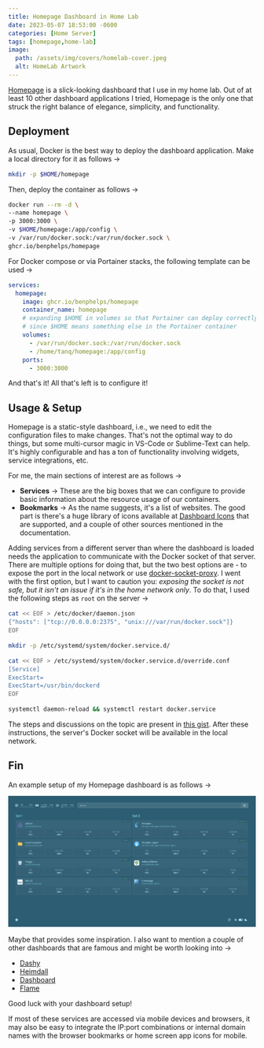 ```yaml
---
title: Homepage Dashboard in Home Lab
date: 2023-05-07 18:53:00 -0600
categories: [Home Server]
tags: [homepage,home-lab]
image:
  path: /assets/img/covers/homelab-cover.jpeg
  alt: HomeLab Artwork
---
```


[Homepage](https://gethomepage.dev) is a slick-looking dashboard that I use in my home lab. Out of at least 10 other dashboard applications I tried, Homepage is the only one that struck the right balance of elegance, simplicity, and functionality.

## Deployment

As usual, Docker is the best way to deploy the dashboard application. Make a local directory for it as follows &rarr;

```bash
mkdir -p $HOME/homepage
```

Then, deploy the container as follows &rarr;

```bash
docker run --rm -d \
--name homepage \
-p 3000:3000 \
-v $HOME/homepage:/app/config \
-v /var/run/docker.sock:/var/run/docker.sock \
ghcr.io/benphelps/homepage
```

For Docker compose or via Portainer stacks, the following template can be used &rarr;

```yaml
services:
  homepage:
    image: ghcr.io/benphelps/homepage
    container_name: homepage
    # expanding $HOME in volumes so that Portainer can deploy correctly
    # since $HOME means something else in the Portainer container
    volumes:
      - /var/run/docker.sock:/var/run/docker.sock
      - /home/tanq/homepage:/app/config
    ports:
      - 3000:3000
```

And that's it! All that's left is to configure it!

## Usage & Setup

Homepage is a static-style dashboard, i.e., we need to edit the configuration files to make changes. That's not the optimal way to do things, but some multi-cursor magic in VS-Code or Sublime-Text can help. It's highly configurable and has a ton of functionality involving widgets, service integrations, etc.

For me, the main sections of interest are as follows &rarr;

- **Services** &rarr; These are the big boxes that we can configure to provide basic information about the resource usage of our containers.
- **Bookmarks** &rarr; As the name suggests, it's a list of websites. The good part is there's a huge library of icons available at [Dashboard Icons](https://github.com/walkxcode/dashboard-icons/) that are supported, and a couple of other sources mentioned in the documentation.

Adding services from a different server than where the dashboard is loaded needs the application to communicate with the Docker socket of that server. There are multiple options for doing that, but the two best options are - to expose the port in the local network or use [docker-socket-proxy](https://github.com/Tecnativa/docker-socket-proxy). I went with the first option, but I want to caution you: *exposing the socket is not safe, but it isn't an issue if it's in the home network only*. To do that, I used the following steps as `root` on the server &rarr;

```bash
cat << EOF > /etc/docker/daemon.json
{"hosts": ["tcp://0.0.0.0:2375", "unix:///var/run/docker.sock"]}
EOF
```

```bash
mkdir -p /etc/systemd/system/docker.service.d/
```

```bash
cat << EOF > /etc/systemd/system/docker.service.d/override.conf
[Service]
ExecStart=
ExecStart=/usr/bin/dockerd
EOF
```

```bash
systemctl daemon-reload && systemctl restart docker.service
```

The steps and discussions on the topic are present in [this gist](https://gist.github.com/styblope/dc55e0ad2a9848f2cc3307d4819d819f). After these instructions, the server's Docker socket will be available in the local network.

## Fin

An example setup of my Homepage dashboard is as follows &rarr;

![Homapege Example](/assets/post-images/homepageexample.png)

Maybe that provides some inspiration. I also want to mention a couple of other dashboards that are famous and might be worth looking into &rarr;

- [Dashy](https://github.com/lissy93/dashy)
- [Heimdall](https://heimdall.site)
- [Dashboard](https://github.com/phntxx/dashboard)
- [Flame](https://github.com/pawelmalak/flame)

Good luck with your dashboard setup!

If most of these services are accessed via mobile devices and browsers, it may also be easy to integrate the IP:port combinations or internal domain names with the browser bookmarks or home screen app icons for mobile.
